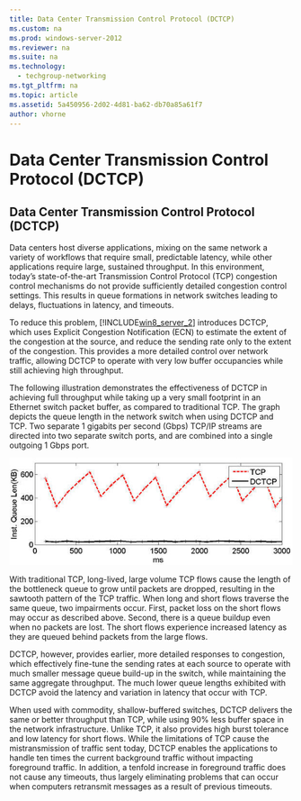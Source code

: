 ```yaml
---
title: Data Center Transmission Control Protocol (DCTCP)
ms.custom: na
ms.prod: windows-server-2012
ms.reviewer: na
ms.suite: na
ms.technology: 
  - techgroup-networking
ms.tgt_pltfrm: na
ms.topic: article
ms.assetid: 5a450956-2d02-4d81-ba62-db70a85a61f7
author: vhorne
---
```

# Data Center Transmission Control Protocol (DCTCP)
  
## <a name="BKMK_DCTCP"></a>Data Center Transmission Control Protocol \(DCTCP\)  
Data centers host diverse applications, mixing on the same network a variety of workflows that require small, predictable latency, while other applications require large, sustained throughput. In this environment, today’s state\-of\-the\-art Transmission Control Protocol \(TCP\) congestion control mechanisms do not provide sufficiently detailed congestion control settings. This results in queue formations in network switches leading to delays, fluctuations in latency, and timeouts.  
  
To reduce this problem, [!INCLUDE[win8_server_2](../Token/win8_server_2_md.md)] introduces DCTCP, which uses Explicit Congestion Notification \(ECN\) to estimate the extent of the congestion at the source, and reduce the sending rate only to the extent of the congestion. This provides a more detailed control over network traffic, allowing DCTCP to operate with very low buffer occupancies while still achieving high throughput.  
  
The following illustration demonstrates the effectiveness of DCTCP in achieving full throughput while taking up a very small footprint in an Ethernet switch packet buffer, as compared to traditional TCP. The graph depicts the queue length in the network switch when using DCTCP and TCP. Two separate 1 gigabits per second \(Gbps\) TCP\/IP streams are directed into two separate switch ports, and are combined into a single outgoing 1 Gbps port.  
  
![](../Image/dctcp.jpg)  
  
With traditional TCP, long\-lived, large volume TCP flows cause the length of the bottleneck queue to grow until packets are dropped, resulting in the sawtooth pattern of the TCP traffic. When long and short flows traverse the same queue, two impairments occur. First, packet loss on the short flows may occur as described above. Second, there is a queue buildup even when no packets are lost. The short flows experience increased latency as they are queued behind packets from the large flows.  
  
DCTCP, however, provides earlier, more detailed responses to congestion, which effectively fine\-tune the sending rates at each source to operate with much smaller message queue build\-up in the switch, while maintaining the same aggregate throughput. The much lower queue lengths exhibited with DCTCP avoid the latency and variation in latency that occur with TCP.  
  
When used with commodity, shallow\-buffered switches, DCTCP delivers the same or better throughput than TCP, while using 90% less buffer space in the network infrastructure. Unlike TCP, it also provides high burst tolerance and low latency for short flows. While the limitations of TCP cause the mistransmission of traffic sent today, DCTCP enables the applications to handle ten times the current background traffic without impacting foreground traffic. In addition, a tenfold increase in foreground traffic does not cause any timeouts, thus largely eliminating problems that can occur when computers retransmit messages as a result of previous timeouts.  
  

